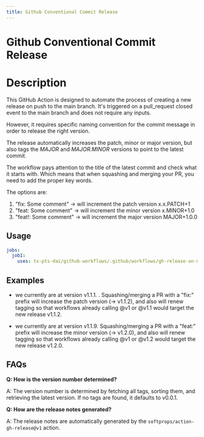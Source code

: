 ```yaml
---
title: Github Conventional Commit Release
---
```


<!-- action-docs-header source=".github/workflows/gh-release-on-main.yaml" -->
# Github Conventional Commit Release
<!-- action-docs-header source=".github/workflows/gh-release-on-main.yaml" -->

# Description

This GitHub Action is designed to automate the process of creating a new release on push to the main branch. It's triggered on a pull_request closed event to the main branch and does not require any inputs.

However, it requires specific naming convention for the commit message in order to release the right version.

The release automatically increases the patch, minor or major version, but also tags the *MAJOR* and *MAJOR.MINOR* versions to point to the latest commit.

The workflow pays attention to the title of the latest commit and check what it starts with. Which means that when squashing and merging your PR, you need to add the proper key words.

The options are:
1. "fix: Some comment" -> will increment the patch version x.x.PATCH+1
2. "feat: Some comment" -> will increment the minor version x.MINOR+1.0
3. "feat!: Some comment" -> will increment the major version MAJOR+1.0.0


<!-- action-docs-inputs source=".github/workflows/gh-release-on-main.yaml" -->

<!-- action-docs-inputs source=".github/workflows/gh-release-on-main.yaml" -->

<!-- action-docs-outputs source=".github/workflows/gh-release-on-main.yaml" -->

<!-- action-docs-outputs source=".github/workflows/gh-release-on-main.yaml" -->

<!-- action-docs-usage source=".github/workflows/gh-release-on-main.yaml" project="tx-pts-dai/github-workflows/.github/workflows/gh-release-on-main.yaml" version="v1" -->
## Usage

```yaml
jobs:
  job1:
    uses: tx-pts-dai/github-workflows/.github/workflows/gh-release-on-main.yaml@v1
```
<!-- action-docs-usage source=".github/workflows/gh-release-on-main.yaml" project="tx-pts-dai/github-workflows/.github/workflows/gh-release-on-main.yaml" version="v1" -->

## Examples

- we currently are at version v1.1.1. . Squashing/merging a PR with a "fix:" prefix will increase the patch version (-> v1.1.2), and also will renew tagging so that workflows already calling @v1 or @v1.1 would target the new release v1.1.2.

- we currently are at version v1.1.9. Squashing/merging a PR with a "feat:" prefix will increase the minor version (-> v1.2.0), and also will renew tagging so that workflows already calling @v1 or @v1.2 would target the new release v1.2.0.

## FAQs

**Q: How is the version number determined?**

A: The version number is determined by fetching all tags, sorting them, and retrieving the latest version. If no tags are found, it defaults to v0.0.1.

**Q: How are the release notes generated?**

A: The release notes are automatically generated by the `softprops/action-gh-release@v1` action.
